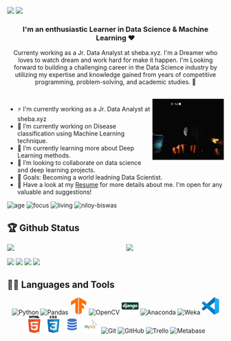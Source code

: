 ![](https://raw.githubusercontent.com/halfrost/halfrost/master/icons/header_.png)
![](Media/CoverName.gif)

<h3 align="center">I'm an enthusiastic Learner in Data Science & Machine Learning ❤</h3>  

<p align="center"> Currenty working as a Jr. Data Analyst at sheba.xyz. I'm a Dreamer who loves to watch dream and work hard for make it happen. I'm Looking forward to building a challenging career in the Data Science industry by utilizing my expertise and knowledge gained from years of competitive programming, problem-solving, and academic studies. 🚀 </p>

</br>

<img width="33%" align="right" alt="Github Image" src="Media/Sideimage2.gif" />

- ⚡ I'm currently working as a Jr. Data Analyst at sheba.xyz
- 🔭 I’m currently working on Disease classification using Machine Learning technique.
- 🌱 I’m currently learning more about Deep Learning methods.
- 👯 I’m looking to collaborate on data science and deep learning projects.
- 🥅 Goals: Becoming a world leadning Data Scientist.
- 📝 Have a look at my [Resume](https://drive.google.com/file/d/1dUMLbH9io0RV3ZZx-NpDD4ltXGqMrhr5/view?usp=sharing) for more details about me. I'm open for any valuable and suggestions!

![age](https://img.shields.io/badge/age-23-blueviolet)
![focus](https://img.shields.io/badge/focus-DataScience-critical)
![living](https://img.shields.io/badge/living-Dhaka-3c9)
<img src = "https://komarev.com/ghpvc/?username=niloy-biswas" alt="niloy-biswas"/>


## 🏆 Github Status

<img  src="https://github-readme-stats.vercel.app/api?username=niloy-biswas&show_icons=true&hide_border=true&theme=tokyonight&show_icons=true&include_all_commits=true" width="45%" align="right" >
<img  src="https://github-readme-streak-stats.herokuapp.com/?user=niloy-biswas&theme=tokyonight&hide_border=true" width="45%" >
<!-- <img  src= "https://github-readme-stats.vercel.app/api/top-langs/?username=niloy-biswas&theme=tokyonight&langs_count=5&hide_border=true" > -->




[<img src="https://img.shields.io/badge/linkedin-%230077B5.svg?&style=for-the-badge&logo=linkedin&logoColor=white" />](https://https://www.linkedin.com/in/niloy--biswas/) 
[<img src = "https://img.shields.io/badge/facebook-%230077B5.svg?&style=for-the-badge&logo">](https://www.facebook.com/Niloy.swe/) 
[<img src = "https://img.shields.io/badge/kaggle-%230077B5.svg?&style=for-the-badge&logo">](https://www.kaggle.com/niloyswe) 
[<img src = "https://img.shields.io/badge/Researchgate-%230077B5.svg?&style=for-the-badge&logo">](https://www.researchgate.net/profile/Niloy_Biswas4) 

## 👨‍💻 Languages and Tools

<div align="center">
  
<img alt="Python" width="40px" height = "40px" src="https://raw.githubusercontent.com/jmnote/z-icons/master/svg/python.svg" />
<img alt="Pandas" width="40px" height = "40px" src="https://www.pinclipart.com/picdir/big/367-3678882_python-logo-clipart-easy-pandas-python-logo-png.png" />
<img alt="Tensorflow" width="40px" height = "40px" src="https://github.com/devicons/devicon/blob/master/icons/tensorflow/tensorflow-original.svg" />
<img alt="OpenCV" width="40px" height = "40px" src="https://opencv.org/wp-content/uploads/2020/07/OpenCV_logo_no_text_.png" />
<img alt="Django" width="40px" height = "40px" src="https://github.com/devicons/devicon/blob/master/icons/django/django-original.svg" />
<img alt="Anaconda" width="40px" height = "40px" src="https://avatars0.githubusercontent.com/u/1158637?s=400&v=4" />
<img alt="Weka" width="40px" height = "40px" src="https://cdn1.itcentralstation.com/vendors/logos/original/weka.png?1425502299" />
<img alt="Visual Studio Code" width="40px" height = "40px" src="https://raw.githubusercontent.com/github/explore/80688e429a7d4ef2fca1e82350fe8e3517d3494d/topics/visual-studio-code/visual-studio-code.png" />
<img alt="HTML5" width="40px" height = "40px" src="https://raw.githubusercontent.com/github/explore/80688e429a7d4ef2fca1e82350fe8e3517d3494d/topics/html/html.png" />
<img alt="CSS3" width="40px" height = "40px" src="https://raw.githubusercontent.com/github/explore/80688e429a7d4ef2fca1e82350fe8e3517d3494d/topics/css/css.png" />
<img alt="SQL" width="40px" height = "40px" src="https://raw.githubusercontent.com/github/explore/80688e429a7d4ef2fca1e82350fe8e3517d3494d/topics/sql/sql.png" />
<img alt="MySQL" width="40px" height = "40px" src="https://raw.githubusercontent.com/github/explore/80688e429a7d4ef2fca1e82350fe8e3517d3494d/topics/mysql/mysql.png" />
<img  alt="Git" width="40px" height = "40px" src="https://i.imgur.com/0BKuO1I.png" />
<img alt="GitHub" width="40px" height = "40px" src="https://www.pinclipart.com/picdir/big/36-367455_github-for-hosting-the-code-and-tracking-issues.png" />
<img alt="Trello" width="40px" height = "40px" src="https://i.imgur.com/yBHwdqa.png" />
<img alt="Metabase" width="40px" height = "40px" src="https://mellowhost.com/images/metabase_2.png" />
  
<br />
<br />
